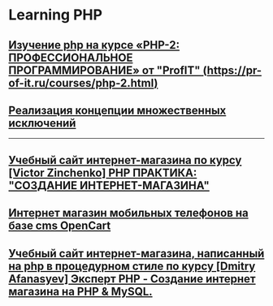 # Learning PHP

## [Изучение php на курсе «PHP-2: ПРОФЕССИОНАЛЬНОЕ ПРОГРАММИРОВАНИЕ» от "ProfIT" (https://pr-of-it.ru/courses/php-2.html)](https://github.com/s-p-ko/php2.loc)

## [Реализация концепции множественных исключений](https://github.com/s-p-ko/multiexception)

---

## [Учебный сайт интернет-магазина по курсу [Victor Zinchenko] PHP ПРАКТИКА: "СОЗДАНИЕ ИНТЕРНЕТ-МАГАЗИНА"](https://github.com/s-p-ko/shop.loc)

## [Интернет магазин мобильных телефонов на базе cms OpenCart](https://github.com/s-p-ko/opencart.loc)

## [Учебный сайт интернет-магазина, написанный на php в процедурном стиле по курсу [Dmitry Afanasyev] Эксперт PHP - Создание интернет магазина на PHP & MySQL.](https://github.com/s-p-ko/shop)
